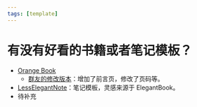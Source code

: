 ```yaml
---
tags: [template]
---
```


# 有没有好看的书籍或者笔记模板？

- [Orange Book](https://github.com/flavio20002/typst-orange-template)
  - [群友的修改版本](https://github.com/typetypewriter/Orange-Book-Type)：增加了前言页，修改了页码等。
- [LessElegantNote](https://github.com/choglost/LessElegantNote)：笔记模板，灵感来源于 ElegantBook。
- 待补充
